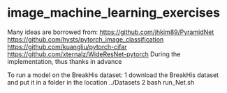 # image_machine_learning_exercises

Many ideas are borrowed from:
https://github.com/jhkim89/PyramidNet
https://github.com/hysts/pytorch_image_classification
https://github.com/kuangliu/pytorch-cifar
https://github.com/xternalz/WideResNet-pytorch
During the implementation, thus thanks in advance

To run a model on the BreakHis dataset:
1 download the BreakHis dataset and put it in a folder in the location ../Datasets
2 bash run_Net.sh

